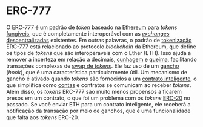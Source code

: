 # ERC-777

O ERC-777 é um padrão de _token_ baseado na [Ethereum](Ethereum.md) para _tokens_ [fungíveis](Fung%C3%ADvel.md), que é completamente interoperável com as [_exchanges_ descentralizadas](DEX.md) existentes. Em outras palavras, o padrão de [tokenização](Tokeniza%C3%A7%C3%A3o.md) ERC-777 está relacionado ao protocolo _blockchain_ da Ethereum, que define os tipos de _tokens_ que são interoperáveis ​​com o Ether (ETH). Isso ajuda a remover a incerteza em relação a decimais, [cunhagem](Cunhagem.md) e [queima](Queima%20de%20Moedas.md), facilitando transações complexas de [swap de _tokens_](Atomic%20Swap.md). Ele faz uso de um [gancho](Gancho.md) (_hook_), que é uma característica particularmente útil. Um mecanismo de gancho é ativado quando _tokens_ são fornecidos a um [contrato inteligente](Contrato%20Inteligente.md), o que simplifica como [contas](Conta.md) e contratos se comunicam ao receber _tokens_. Além disso, os _tokens_ ERC-777 são muito menos propensos a ficarem presos em um contrato, o que foi um problema com os _tokens_ [ERC-20](ERC-20.md) no passado. Se você enviar ETH para um contrato inteligente, ele receberá a notificação da transação por meio de ganchos, que é uma funcionalidade que falta aos _tokens_ ERC-20.
